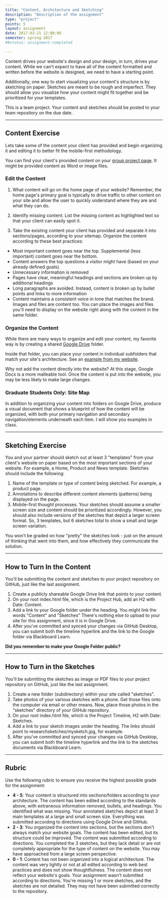 ```yaml
---
title: "Content, Architecture and Sketching"
description: "Description of the assignment"
type: "project"
points: 5
layout: assignment
date: 2017-03-21 12:00:00
semester: spring-2017
##status: assignment-completed

---
```


Content drives your website's design and your design, in turn, drives your content.  While we can't expect to have all of the content formatted and written before the website is designed, we need to have a starting point.

Additionally, one way to start visualizing your content's structure is by sketching on paper.  Sketches are meant to be rough and imperfect.  They should allow you visualize how your content might fit together and be prioritized for your templates.

This is a team project.  Your content and sketches should be posted to your team repository on the due date.

---

## Content Exercise

Lets take some of the content your client has provided and begin organizing it and editing it to better fit the mobile-first methodology.

You can find your client's provided content on your [group project page](/class/groups). It might be provided content as Word or image files.

### Edit the Content

1.  What content will go on the home page of your website?  Remember, the home page's primary goal is typically to drive traffic to other content on your site and allow the user to quickly understand where they are and what they can do.

2.  Identify missing content.  List the missing content as highlighted text so that your client can easily spot it.

3.  Take the existing content your client has provided and separate it into sections/pages, according to your sitemap.  Organize the content according to these best practices:

* Most important content goes near the top.  Supplemental (less important) content goes near the bottom.
* Content answers the top questions a visitor might have (based on your already defined goals).  
* Unnecessary information is removed
* Pages have clear, meaningful headings and sections are broken up by additional headings
* Long paragraphs are avoided.  Instead, content is broken up by bullet points and links to more information
* Content maintains a consistent voice in tone that matches the brand.
Images and files are content too.  You can place the images and files you'll need to display on the website right along with the content in the same folder.


### Organize the Content

While there are many ways to organize and edit your content, my favorite way is by creating a shared [Google Drive](http://drive.google.com) folder.  

Inside that folder, you can place your content in individual subfolders that match your site's architecture. See an [example from my website](https://drive.google.com/drive/u/0/folders/0ByszO_oMfCZuQU1hN2xnYm9PeEk).

Why not add the content directly into the website?  At this stage, Google Docs is a more malleable tool.  Once the content is put into the website, you may be less likely to make large changes.

### Graduate Students Only: Site Map

In addition to organizing your content into folders on Google Drive, produce a visual document that shows a blueprint of how the content will be organized, with both your primary navigation and secondary navigation/elements underneath each item.  I will show you examples in class.

---

## Sketching Exercise

You and your partner should sketch out at least 3 "templates" from your client's website on paper based on the most important sections of your website.  For example, a Home, Product and News template. Sketches should include the following:

1.  Name of the template or type of content being sketched.  For example, a product page.
2.  Annotations to describe different content elements (patterns) being displayed on the page.
3.  Mobile-first thought processes.  Your sketches should assume a smaller screen size and content should be prioritized accordingly.  However, you should also include versions of the sketches that depict a larger screen format.  So, 3 templates, but 6 sketches total to show a small and large screen variation.

You won't be graded on how "pretty" the sketches look - just on the amount of thinking that went into them, and how effectively they communicate the solution.

---

## How to Turn In the Content

You'll be submitting the content and sketches to your project repository on GitHub, just like the last assignment.  

1.  Create a publicly shareable Google Drive link that points to your content.
2.  On your root index.html file, which is the Project Hub, add an H2 with Date: Content.
3.  Add a link to your Google folder under the heading.  You might link the words "Content" and "Sketches"  There's nothing else to upload to your site for this assignment, since it is in Google Drive.
4.  After you've committed and synced your changes via GitHub Desktop, you can submit both the timeline hyperlink and the link to the Google folder via Blackboard Learn.

**Did you remember to make your Google Folder public?**

---

## How to Turn in the Sketches
You'll be submitting the sketches as image or PDF files to your project repository on GitHub, just like the last assignment.  

1.  Create a new folder (subdirectory) within your site called "sketches".
2.  Take photos of your various sketches with a phone.  Get those files onto the computer via email or other means.  Now, place those photos in the "sketches" directory of your GitHub repository.
3.  On your root index.html file, which is the Project Timeline, H2 with Date: Sketches.
6.  Add a link to your sketch images under the heading.  The links should point to researchsketches/mysketch.jpg, for example.
7.  After you've committed and synced your changes via GitHub Desktop, you can submit both the timeline hyperlink and the link to the sketches documents via Blackboard Learn.

---

## Rubric

Use the following rubric to ensure you receive the highest possible grade for the assignment:

* **4 - 5**: Your content is structured into sections/folders according to your architecture.  The content has been edited according to the standards above, with extraneous information removed, bullets, and headings.  You identified what was missing.  Your annotated sketches depict at least 3 main templates at a large and small screen size.  Everything was submitted according to directions using Google Drive and GitHub.
* **2 - 3**: You organized the content into sections, but the sections don't always match your website goals.  The content has been edited, but its structure could be improved. The content was submitted according to directions.  You completed the 3 sketches, but they lack detail or are not completely appropriate for the type of content on the website.  You may have approached from a large screen perspective.  
* **0 - 1**: Content has not been organized into a logical architecture.  The content was very lightly or not at all edited according to web best practices and does not show thoughtfulness.  The content does not reflect your website's goals.  Your assignment wasn't submitted according to directions.  You're missing 1 or more sketches, and the sketches are not detailed.  They may not have been submitted correctly to the repository.
